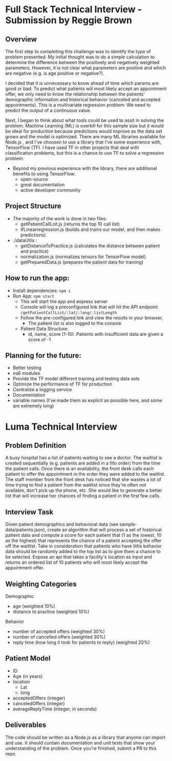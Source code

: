 # Full Stack Technical Interview - Submission by Reggie Brown

## Overview

The first step to completing this challenge was to identify the type of problem presented. My initial thought was to do a simple calculation to determine the difference between the positively and negatively weighted parameters. However, it is not clear what parameters are positive and which are negative (e.g. is age positive or negative?).

I decided that it is unnecessary to know ahead of time which params are good or bad. To predict what patients will most likely accept an appointment offer, we only need to know the relationship between the patients' demographic information and historical behavior (canceled and accepted appointments). This is a multivariate regression problem: We need to predict the output of a continuous value.

Next, I began to think about what tools could be used to assit in solving the problem. Machine Learning (ML) is overkill for this sample size but it would be ideal for production because predictions would improve as the data set grows and the model is optimized. There are many ML libraries available for Node.js , and I've choosen to use a library that I've some experience with, TensorFlow (TF). I have used TF in other projects that deal with classification problems, but this is a chance to use TF to solve a regression problem.

- Beyond my previous experience with the library, there are additional benefits to using TensorFlow:
  - open-source
  - great documentation
  - active developer community

## Project Structure

- The majority of the work is done in two files:
  - getPatientCallList.js (returns the top 10 call list)
  - tfLinearregression.js (builds and trains our model, and then makes predictions)
- ./dataUtils :
  - getDistanceToPractice.js (calculates the distance between patient and practice)
  - normalization.js (normalizes tensors for TensorFlow model)
  - getPreparedData.js (prepares the patient data for training)

## How to run the app:

- Install dependencies: `npm i`
- Run App: `npm start`
  - This will start the app and express server
  - Console will log a preconfigured link that will hit the API endpoint `/getPatientCallList/:lat/:long/:listLength`
  - Follow the pre-configured link and view the results in your browser,
    - The patient list is also logged to the console
  - Patient Data Structure:
    - id, name, score (1-10). Patients with insufficient data are given a score of -1

## Planning for the future:

- Better testing
- es6 modules
- Provide the TF model different training and testing data sets
- Optimize the performance of TF for production
- Centralize a logging service
- Documentation
- variable names (I've made them as explicit as possible here, and some are extremely long)

# Luma Technical Interview

## Problem Definition

A busy hospital has a list of patients waiting to see a doctor. The waitlist is created sequentially (e.g. patients are added in a fifo order) from the time the patient calls. Once there is an availability, the front desk calls each patient to offer the appointment in the order they were added to the waitlist. The staff member from the front desk has noticed that she wastes a lot of time trying to find a patient from the waitlist since they&#39;re often not available, don&#39;t pick up the phone, etc. She would like to generate a better list that will increase her chances of finding a patient in the first few calls.

## Interview Task

Given patient demographics and behavioral data (see sample-data/patients.json), create an algorithm that will process a set of historical patient data and compute a score for each patient that (1 as the lowest, 10 as the highest) that represents the chance of a patient accepting the offer off the waitlist. Take in consideration that patients who have little behavior data should be randomly added to the top list as to give them a chance to be selected. Expose an api that takes a facility's location as input and returns an ordered list of 10 patients who will most likely accept the appointment offer.

## Weighting Categories

Demographic

- age (weighted 10%)
- distance to practice (weighted 10%)

Behavior

- number of accepted offers (weighted 30%)
- number of cancelled offers (weighted 30%)
- reply time (how long it took for patients to reply) (weighted 20%)

## Patient Model

- ID
- Age (in years)
- location
  - Lat
  - long
- acceptedOffers (integer)
- canceledOffers (integer)
- averageReplyTime (integer, in seconds)

## Deliverables

The code should be written as a Node.js as a library that anyone can import and use. It should contain documentation and unit tests that show your understanding of the problem. Once you&#39;re finished, submit a PR to this repo.

